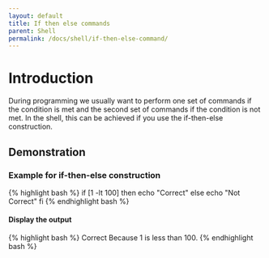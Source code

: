```yaml
---
layout: default
title: If then else commands
parent: Shell
permalink: /docs/shell/if-then-else-command/
---
```


# Introduction

During programming we usually want to perform one set of commands if the condition is met and the second set of commands if the condition is not met.
In the shell, this can be achieved if you use the if-then-else construction.

## Demonstration

### Example for if-then-else construction

{% highlight bash %}
if [1 -lt 100]
  then
    echo "Correct"
  else
    echo "Not Correct"
fi
{% endhighlight bash %}

#### Display the output

{% highlight bash %}
Correct
Because 1 is less than 100.
{% endhighlight bash %}
